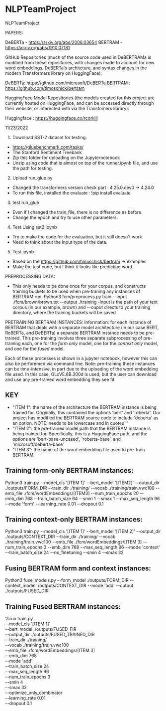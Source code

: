 # NLPTeamProject
NLPTeamProject

PAPERS:

DeBERTa - https://arxiv.org/abs/2006.03654
BERTRAM - https://arxiv.org/abs/1910.07181


GitHub Repositories (much of the source code used in DeBERTRAMa is modified from these repositories, with changes made to account for new word embeddings, DeBERTa's architcture, and syntax changes in the modern Transformers library on HuggingFace):

DeBERTa: https://github.com/microsoft/DeBERTa
BERTRAM : https://github.com/timoschick/bertram


HuggingFace Model Repositories (the models created for this project are currently hosted on HuggingFace, and can be accessed directly through their website, or interected with via the Transfomers library):

Huggingface : https://huggingface.co/rcorkill


11/23/2022
1. Download SST-2 dataset for testing.
  - https://gluebenchmark.com/tasks/
  - The Stanford Sentiment Treebank
  - Zip this folder for uploading on the Jupyternotebook
  - Unzip using code that is almost on top of the runner.ipynb file, and use the path for testing.
2. Upload run_glue.py
  - Changed the transformers version check part : 4.25.0.dev0 -> 4.24.0
  - To run this file, installed the evaluate : !pip install evaluate
3. test run_glue
  - Even if I changed the train_file, there is no difference as before.
  - Change the epoch and try to use other parameters.
4. Test Using sst2.ipynb
  - Try to make the code for the evaluation, but it still doesn't work.
  - Need to think about the input type of the data.
5. Test.ipynb
  - Based on the https://github.com/timoschick/bertram -> examples
  - Make the test code, but I think it looks like predicting word.


PREPROCESSING DATA:
- This only needs to be done once for your corpus, and constructs training buckets to be used when pre-traning any instances of BERTRAM
run: Python3 fcm/preprocess.py train --input ./fcm/brown/brown.txt --output ./training
-input is the path of your text corpus (in our example, brown) and --ouput directs to your training directory, where the training buckets will be saved


PRETRAINING BERTRAM INSTANCES:
Information: for each instance of BERTRAM that deals with a separate model architecture (in our case BERT, RoBERTa, and DeBERTa) a separate BERTRAM instance needs to be pre-trained. This pre-training involves three separate subprocessing of pre-training each, one for the _form only_ model, one for the _context only_ model, and one for the _fused_ model. 

Each of these processes is shown in a jupyter notebook, however this can also be perforemed via command line. Note: pre-training these instances can be time-intensive, in part due to the uploading of the word embedding file used. In this case, GLoVE.6B.300d is used, but the user can download and use any pre-trained word embedding they see fit.

## KEY
* "ITEM 1": the name of the architecture the BERTRAM instance is being trained for. Originally, this contained the options 'bert' and 'roberta'. Our project has modified the BERTRAM source code to include 'deberta' as an option. NOTE: needs to be lowercase and in quotes ''
* "ITEM 2": the pre-trained model path that the BERTRAM instance is being trained for. Specifically, this is a HuggingFace path, and the options are 'bert-base-uncased', 'roberta-base', and 'microsoft/deberta-base'
* "ITEM 3": the name of the word embedding file used to pre-train BERTRAM.

## Training  form-only BERTRAM instances:
Python3 train.py --model_cls '[ITEM 1]' --bert_model '[ITEM2]' --output_dir ./outputs/FORM_DIR --train_dir ./training/ --vocab ./training/train.vwc100 --emb_file ./fcm/wordEmbeddings/[ITEM3] --num_train_epochs 20 --emb_dim 768 --train_batch_size 64 --smin 1 --smax 1 --max_seq_length 96 --mode 'form' --learning_rate 0.01 --dropout 0.1

## Training context-only BERTRAM instances:
Python3 train.py --model_cls '[ITEM 1]' --bert_model '[ITEM 2]' --output_dir ./outputs/CONTEXT_DIR --train_dir ./training/ --vocab ./training/train.vwc100 --emb_file ./fcm/wordEmbeddings/[ITEM 3] --num_train_epochs 3 --emb_dim 768 --max_seq_length 96 --mode 'context' --train_batch_size 24 --no_finetuning --smin 4 --smax 32

## Fusing BERTRAM form and context instances:
Python3 fuse_models.py --form_model ./outputs/FORM_DIR --context_model ./outputs/CONTEXT_DIR --mode 'add' --output ./outputs/FUSED_DIR


## Training Fused BERTRAM instances:
%run train.py \
    --model_cls '[ITEM 1]' \
    --bert_model ./outputs/FUSED_FIR \
    --output_dir ./outputs/FUSED_TRAINED_DIR \
    --train_dir ./training/ \
    --vocab ./training/train.vwc100 \
    --emb_file ./fcm/wordEmbeddings/[ITEM 3] \
    --emb_dim 768 \
    --mode 'add' \
    --train_batch_size 24 \
    --max_seq_length 96 \
    --num_train_epochs 3 \
    --smin 4 \
    --smax 32 \
    --optimize_only_combinator \
    --learning_rate 0.01 \
    --dropout 0.1 
